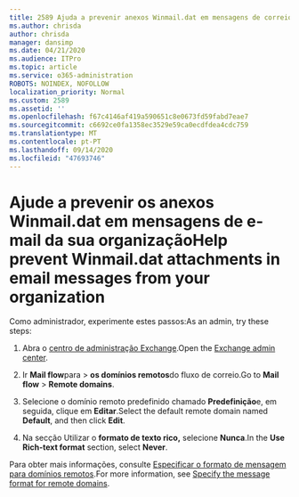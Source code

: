 ```yaml
---
title: 2589 Ajuda a prevenir anexos Winmail.dat em mensagens de correio eletrónico da sua organização
ms.author: chrisda
author: chrisda
manager: dansimp
ms.date: 04/21/2020
ms.audience: ITPro
ms.topic: article
ms.service: o365-administration
ROBOTS: NOINDEX, NOFOLLOW
localization_priority: Normal
ms.custom: 2589
ms.assetid: ''
ms.openlocfilehash: f67c4146af419a590651c8e0673fd59fabd7eae7
ms.sourcegitcommit: c6692ce0fa1358ec3529e59ca0ecdfdea4cdc759
ms.translationtype: MT
ms.contentlocale: pt-PT
ms.lasthandoff: 09/14/2020
ms.locfileid: "47693746"
---
```

# <a name="help-prevent-winmaildat-attachments-in-email-messages-from-your-organization"></a><span data-ttu-id="47e09-102">Ajude a prevenir os anexos Winmail.dat em mensagens de e-mail da sua organização</span><span class="sxs-lookup"><span data-stu-id="47e09-102">Help prevent Winmail.dat attachments in email messages from your organization</span></span>

<span data-ttu-id="47e09-103">Como administrador, experimente estes passos:</span><span class="sxs-lookup"><span data-stu-id="47e09-103">As an admin, try these steps:</span></span>

1. <span data-ttu-id="47e09-104">Abra o [centro de administração Exchange](https://outlook.office365.com/ecp/).</span><span class="sxs-lookup"><span data-stu-id="47e09-104">Open the [Exchange admin center](https://outlook.office365.com/ecp/).</span></span>

2. <span data-ttu-id="47e09-105">Ir **Mail flow**para  >  **os domínios remotos**do fluxo de correio.</span><span class="sxs-lookup"><span data-stu-id="47e09-105">Go to **Mail flow** > **Remote domains**.</span></span>

3. <span data-ttu-id="47e09-106">Selecione o domínio remoto predefinido chamado **Predefinição**e, em seguida, clique em **Editar**.</span><span class="sxs-lookup"><span data-stu-id="47e09-106">Select the default remote domain named **Default**, and then click **Edit**.</span></span>

4. <span data-ttu-id="47e09-107">Na secção Utilizar o **formato de texto rico,** selecione **Nunca**.</span><span class="sxs-lookup"><span data-stu-id="47e09-107">In the **Use Rich-text format** section, select **Never**.</span></span>

<span data-ttu-id="47e09-108">Para obter mais informações, consulte [Especificar o formato de mensagem para domínios remotos](https://docs.microsoft.com/Exchange/mail-flow-best-practices/remote-domains/remote-domains#specifying-message-format).</span><span class="sxs-lookup"><span data-stu-id="47e09-108">For more information, see [Specify the message format for remote domains](https://docs.microsoft.com/Exchange/mail-flow-best-practices/remote-domains/remote-domains#specifying-message-format).</span></span>
